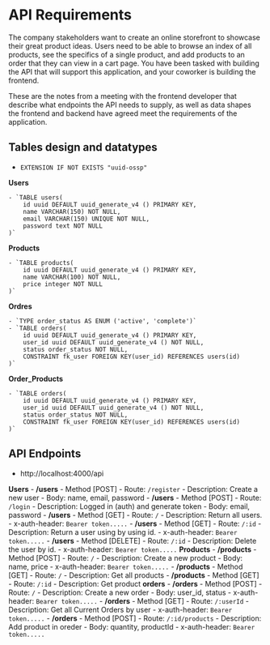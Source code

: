 # API Requirements 
The company stakeholders want to create an online storefront to showcase their great product ideas. Users need to be able to browse an index of all products, see the specifics of a single product, and add products to an order that they can view in a cart page. You have been tasked with building the API that will support this application, and your coworker is building the frontend.

These are the notes from a meeting with the frontend developer that describe what endpoints the API needs to supply, as well as data shapes the frontend and backend have agreed meet the requirements of the application. 

## Tables design and datatypes

- `EXTENSION IF NOT EXISTS "uuid-ossp"`

**Users**

    - `TABLE users(
        id uuid DEFAULT uuid_generate_v4 () PRIMARY KEY,
        name VARCHAR(150) NOT NULL,
        email VARCHAR(150) UNIQUE NOT NULL,
        password text NOT NULL
    )`

**Products**

    - `TABLE products(
        id uuid DEFAULT uuid_generate_v4 () PRIMARY KEY,
        name VARCHAR(100) NOT NULL,
        price integer NOT NULL
    )`

**Ordres**

    - `TYPE order_status AS ENUM ('active', 'complete')`
    - `TABLE orders(
        id uuid DEFAULT uuid_generate_v4 () PRIMARY KEY,
        user_id uuid DEFAULT uuid_generate_v4 () NOT NULL,
        status order_status NOT NULL,
        CONSTRAINT fk_user FOREIGN KEY(user_id) REFERENCES users(id)
    )`

**Order_Products**

    - `TABLE orders(
        id uuid DEFAULT uuid_generate_v4 () PRIMARY KEY,
        user_id uuid DEFAULT uuid_generate_v4 () NOT NULL,
        status order_status NOT NULL,
        CONSTRAINT fk_user FOREIGN KEY(user_id) REFERENCES users(id)
    )`

## API Endpoints
- http://localhost:4000/api

**Users**
    - **/users**
        - Method [POST]
        - Route: `/register`
        - Description: Create a new user
        - Body: name, email, password
    - **/users**
        - Method [POST]
        - Route: `/login`
        - Description: Logged in (auth) and generate token
        - Body: email, password
    - **/users**
        - Method [GET]
        - Route: `/`
        - Description: Return all users.
        - x-auth-header: `Bearer token.....`
    - **/users**
        - Method [GET]
        - Route: `/:id`
        - Description: Return a user using by using id.
        - x-auth-header: `Bearer token.....`
     - **/users**
        - Method [DELETE]
        - Route: `/:id`
        - Description: Delete the user by id.
        - x-auth-header: `Bearer token.....`
**Products**
    - **/products**
        - Method [POST]
        - Route: `/`
        - Description: Create a new product
        - Body: name, price
        - x-auth-header: `Bearer token.....`
    - **/products**
        - Method [GET]
        - Route: `/`
        - Description: Get all products
    - **/products**
        - Method [GET]
        - Route: `/:id`
        - Description: Get product
**orders**
    - **/orders**
        - Method [POST]
        - Route: `/`
        - Description: Create a new order
        - Body: user_id, status
        - x-auth-header: `Bearer token.....`
    - **/orders**
        - Method [GET]
        - Route: `/:userId`
        - Description: Get all Current Orders by user
        - x-auth-header: `Bearer token.....`
    - **/orders**
        - Method [POST]
        - Route: `/:id/products`
        - Description: Add product in oreder
        - Body: quantity, productId
        - x-auth-header: `Bearer token.....`